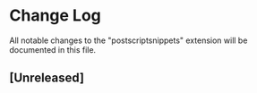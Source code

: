# Change Log

All notable changes to the "postscriptsnippets" extension will be documented in this file.

<!-- Check [Keep a Changelog](http://keepachangelog.com/) for recommendations on how to structure this file. -->

<!-- ### Added -->
<!-- ### Changed -->
<!-- ### Deprecated -->
<!-- ### Removed -->
<!-- ### Fixed -->
<!-- ### Security -->

## [Unreleased]
